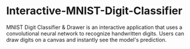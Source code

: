# Interactive-MNIST-Digit-Classifier
MNIST Digit Classifier &amp; Drawer is an interactive application that uses a convolutional neural network to recognize handwritten digits. Users can draw digits on a canvas and instantly see the model's prediction.
